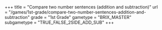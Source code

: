 +++
title = "Compare two number sentences (addition and subtraction)"
url = "/games/1st-grade/compare-two-number-sentences-addition-and-subtraction"
grade = "1st Grade"
gametype = "BRIX_MASTER"
subgametype = "TRUE_FALSE_2SIDE_ADD_SUB"
+++